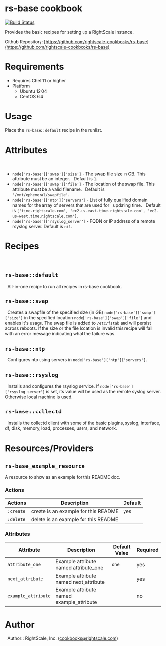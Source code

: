 # rs-base cookbook

[![Build Status](https://travis-ci.org/rightscale-cookbooks/rs-base.png?branch=master)](https://travis-ci.org/rightscale-cookbooks/rs-base)

Provides the basic recipes for setting up a RightScale instance.

Github Repository: [https://github.com/rightscale-cookbooks/rs-base](https://github.com/rightscale-cookbooks/rs-base)

# Requirements

* Requires Chef 11 or higher
* Platform
  * Ubuntu 12.04
  * CentOS 6.4

# Usage

Place the `rs-base::default` recipe in the runlist.

# Attributes
 
* `node['rs-base']['swap']['size']` - The swap file size in GB. This attribute must be an integer.
  Default is `1`.
* `node['rs-base']['swap']['file']` - The location of the swap file. This attribute must be a valid filename.
  Default is `'/mnt/ephemeral/swapfile'`.
* `node['rs-base']['ntp']['servers']` - List of fully qualified domain names for the array of servers that are used for
  updating time.
  Default is `['time.rightscale.com', 'ec2-us-east.time.rightscale.com', 'ec2-us-west.time.rightscale.com']`.
* `node['rs-base']['rsyslog_server']` - FQDN or IP address of a remote rsyslog server. Default is `nil`.
 
# Recipes
 
## `rs-base::default`
 
All-in-one recipe to run all recipes in rs-base cookbook.
 
## `rs-base::swap`
 
Creates a swapfile of the specified size (in GB) `node['rs-base']['swap']['size']` in the
specified location `node['rs-base']['swap']['file']` and enables it's usage.
The swap file is added to `/etc/fstab` and will persist across reboots. If the size or the
file location is invalid this recipe will fail with an error message indicating what the
failure was.
 
## `rs-base::ntp`
 
Configures ntp using servers in `node['rs-base']['ntp']['servers']`.
 
## `rs-base::rsyslog`
 
Installs and configures the rsyslog service. If `node['rs-base']['rsyslog_server']` is set, its value will be
used as the remote syslog server. Otherwise local machine is used.
 
## `rs-base::collectd`
 
Installs the collectd client with some of the basic plugins, syslog, interface, df, disk, memory, load,
processes, users, and network.

# Resources/Providers

## `rs-base_example_resource`

A resource to show as an example for this README doc.

### Actions

| Actions | Description | Default |
| --- | --- | --- |
| `:create` | create is an example for this README | yes |
| `:delete` | delete is an example for this README |  |

### Attributes

| Attribute | Description | Default Value | Required |
| --- | --- | --- | --- |
| `attribute_one` | Example attribute named attribute_one | `one` | yes |
| `next_attribute` | Example attribute named next_attribute |  | yes |
| `example_attribute` | Example attribute named example_attribute | | no |

# Author
 
Author:: RightScale, Inc. (<cookbooks@rightscale.com>) 
